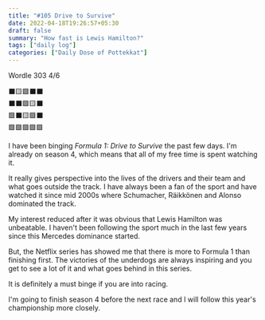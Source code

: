 ```yaml
---
title: "#105 Drive to Survive"
date: 2022-04-18T19:26:57+05:30
draft: false
summary: "How fast is Lewis Hamilton?"
tags: ["daily log"]
categories: ["Daily Dose of Pottekkat"]
---
```


Wordle 303 4/6

⬛🟨🟩⬛⬛\
⬛⬛🟩🟨⬛\
🟩⬛🟨🟩⬛\
🟩🟩🟩🟩🟩

I have been binging _Formula 1: Drive to Survive_ the past few days. I'm already on season 4, which means that all of my free time is spent watching it.

It really gives perspective into the lives of the drivers and their team and what goes outside the track. I have always been a fan of the sport and have watched it since mid 2000s where Schumacher, Räikkönen and Alonso dominated the track.

My interest reduced after it was obvious that Lewis Hamilton was unbeatable. I haven't been following the sport much in the last few years since this Mercedes dominance started.

But, the Netflix series has showed me that there is more to Formula 1 than finishing first. The victories of the underdogs are always inspiring and you get to see a lot of it and what goes behind in this series.

It is definitely a must binge if you are into racing.

I'm going to finish season 4 before the next race and I will follow this year's championship more closely.
